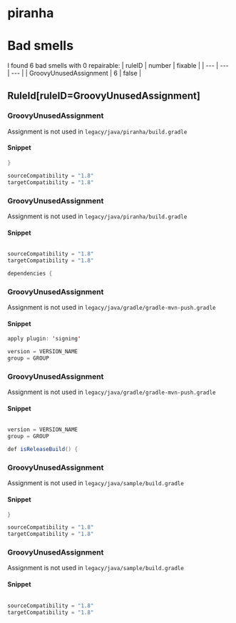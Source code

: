 # piranha 
 
# Bad smells
I found 6 bad smells with 0 repairable:
| ruleID | number | fixable |
| --- | --- | --- |
| GroovyUnusedAssignment | 6 | false |
## RuleId[ruleID=GroovyUnusedAssignment]
### GroovyUnusedAssignment
Assignment is not used
in `legacy/java/piranha/build.gradle`
#### Snippet
```java
}

sourceCompatibility = "1.8"
targetCompatibility = "1.8"

```

### GroovyUnusedAssignment
Assignment is not used
in `legacy/java/piranha/build.gradle`
#### Snippet
```java

sourceCompatibility = "1.8"
targetCompatibility = "1.8"

dependencies {
```

### GroovyUnusedAssignment
Assignment is not used
in `legacy/java/gradle/gradle-mvn-push.gradle`
#### Snippet
```java
apply plugin: 'signing'

version = VERSION_NAME
group = GROUP

```

### GroovyUnusedAssignment
Assignment is not used
in `legacy/java/gradle/gradle-mvn-push.gradle`
#### Snippet
```java

version = VERSION_NAME
group = GROUP

def isReleaseBuild() {
```

### GroovyUnusedAssignment
Assignment is not used
in `legacy/java/sample/build.gradle`
#### Snippet
```java
}

sourceCompatibility = "1.8"
targetCompatibility = "1.8"

```

### GroovyUnusedAssignment
Assignment is not used
in `legacy/java/sample/build.gradle`
#### Snippet
```java

sourceCompatibility = "1.8"
targetCompatibility = "1.8"


```

